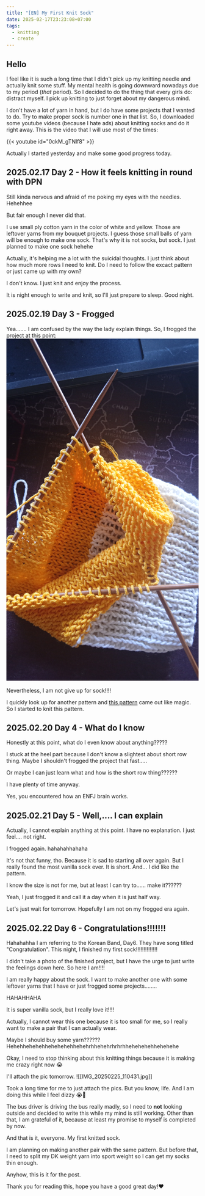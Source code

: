 ```yaml
---
title: "[EN] My First Knit Sock"
date: 2025-02-17T23:23:08+07:00
tags:
  - knitting
  - create
---
```

## Hello

I feel like it is such a long time that I didn't pick up my knitting needle and actually knit some stuff. My mental 
health is going downward nowadays due to my period (*that* period). So I decided to do the thing that every girls do: distract myself. I pick up knitting to just forget about my dangerous mind. 

I don't have a lot of yarn in hand, but I do have some projects that I wanted to do. Try to make proper sock is number one in that list. So, I downloaded some youtube videos (because I hate ads) about knitting socks and do it right away. This is the video that I will use most of the times:

{{< youtube id="0ckM_gTNlf8" >}}

Actually I started yesterday and make some good progress today.


## 2025.02.17 Day 2 - How it feels knitting in round with DPN

Still kinda nervous and afraid of me poking my eyes with the needles. Hehehhee

But fair enough I never did that. 

I use small ply cotton yarn in the color of white and yellow. Those are leftover yarns from my bouquet projects. I guess those small balls of yarn will be enough to make one sock. That's why it is not socks, but sock. I just planned to make one sock hehehe

Actually, it's helping me a lot with the suicidal thoughts. I just think about how much more rows I need to knit. Do I need to follow the excact pattern or just came up with my own?

I don't know. I just knit and enjoy the process.

It is night enough to write and knit, so I'll just prepare to sleep. Good night.


## 2025.02.19 Day 3 - Frogged

Yea....... I am confused by the way the lady explain things. So, I frogged the project at this point: 
![frogged project](IMG_20250218_110244.jpg)

Nevertheless, I am not give up for sock!!!!

I quickly look up for another pattern and [this pattern](https://www.lovecrafts.com/en-gb/p/simple-socks-with-short-row-heel-and-toe-knitting-pattern-by-dorothy-shaw) came out like magic. So I started to knit this pattern.


## 2025.02.20 Day 4 - What do I know

Honestly at this point, what do I even know about anything?????

I stuck at the heel part because I don't know a slightest about short row thing. Maybe I shouldn't frogged the project that fast.....

Or maybe I can just learn what and how is the short row thing??????

I have plenty of time anyway.

Yes, you encountered how an ENFJ brain works.


## 2025.02.21 Day 5 - Well,.... I can explain

Actually, I cannot explain anything at this point. I have no explanation. I just feel.... not right.

I frogged again. hahahahhahaha

It's not that funny, tho. Because it is sad to starting all over again. But I really found the most vanilla sock ever. It is short. And... I did like the pattern. 

I know the size is not for me, but at least I can try to...... make it??????

Yeah, I just frogged it and call it a day when it is just half way.

Let's just wait for tomorrow. Hopefully I am not on my frogged era again.

## 2025.02.22 Day 6 - Congratulations!!!!!!!

Hahahahha I am referring to the Korean Band, Day6. They have song titled "Congratulation". This night, I finished my first sock!!!!!!!!!!!!!!

I didn't take a photo of the finished project, but I have the urge to just write the feelings down here. So here I am!!!!

I am really happy about the sock. I want to make another one with some leftover yarns that I have or just frogged some projects........ 

HAHAHHAHA

It is super vanilla sock, but I really love it!!!! 

Actually, I cannot wear this one because it is too small for me, so I really want to make a pair that I can actually wear. 

Maybe I should buy some yarn?????? Hehehhehehehhehehehehhehehrhhehehrhrhrhhehehehehhehehehe

Okay, I need to stop thinking about this knitting things because it is making me crazy right now :sob:

I'll attach the pic tomorrow.
![[IMG_20250225_110431.jpg]]

Took a long time for me to just attach the pics. But you know, life. And I am doing this while I feel dizzy 😭🙏

The bus driver is driving the bus really madly, so I need to **not** looking outside and decided to write this while my mind is still working. Other than that, I am grateful of it, because at least my promise to myself is completed by now. 

And that is it, everyone. My first knitted sock.

I am planning on making another pair with the same pattern. But before that, I need to split my DK weight yarn into sport weight so I can get my socks thin enough.

Anyhow, this is it for the post.

Thank you for reading this, hope you have a good great day!:heart: